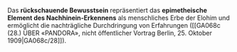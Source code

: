 
Das **rückschauende Bewusstsein** repräsentiert das **epimetheische Element des Nachhinein-Erkennens** als menschliches Erbe der Elohim und ermöglicht die nachträgliche Durchdringung von Erfahrungen ([[GA068c (28.) ÜBER «PANDORA», nicht öffentlicher Vortrag Berlin, 25. Oktober 1909|GA068c/28]]).
